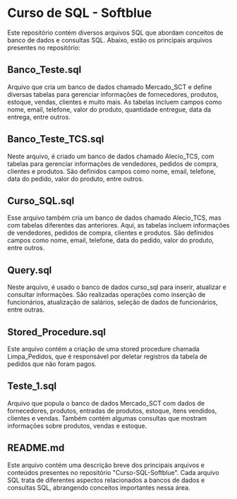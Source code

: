 # Curso de SQL - Softblue

Este repositório contém diversos arquivos SQL que abordam conceitos de banco de dados e consultas SQL. Abaixo, estão os principais arquivos presentes no repositório:

## Banco_Teste.sql
Arquivo que cria um banco de dados chamado Mercado_SCT e define diversas tabelas para gerenciar informações de fornecedores, produtos, estoque, vendas, clientes e muito mais. As tabelas incluem campos como nome, email, telefone, valor do produto, quantidade entregue, data da entrega, entre outros.

## Banco_Teste_TCS.sql
Neste arquivo, é criado um banco de dados chamado Alecio_TCS, com tabelas para gerenciar informações de vendedores, pedidos de compra, clientes e produtos. São definidos campos como nome, email, telefone, data do pedido, valor do produto, entre outros.

## Curso_SQL.sql
Esse arquivo também cria um banco de dados chamado Alecio_TCS, mas com tabelas diferentes das anteriores. Aqui, as tabelas incluem informações de vendedores, pedidos de compra, clientes e produtos. São definidos campos como nome, email, telefone, data do pedido, valor do produto, entre outros.

## Query.sql
Neste arquivo, é usado o banco de dados curso_sql para inserir, atualizar e consultar informações. São realizadas operações como inserção de funcionários, atualização de salários, seleção de dados de funcionários, entre outras.

## Stored_Procedure.sql
Este arquivo contém a criação de uma stored procedure chamada Limpa_Pedidos, que é responsável por deletar registros da tabela de pedidos que não foram pagos.

## Teste_1.sql
Arquivo que popula o banco de dados Mercado_SCT com dados de fornecedores, produtos, entradas de produtos, estoque, itens vendidos, clientes e vendas. Também contém algumas consultas que mostram informações sobre produtos, vendas e estoque.

## README.md
Este arquivo contém uma descrição breve dos principais arquivos e conteúdos presentes no repositório "Curso-SQL-Softblue". Cada arquivo SQL trata de diferentes aspectos relacionados a bancos de dados e consultas SQL, abrangendo conceitos importantes nessa área.
